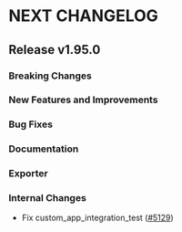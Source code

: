 # NEXT CHANGELOG

## Release v1.95.0

### Breaking Changes

### New Features and Improvements

### Bug Fixes

### Documentation

### Exporter

### Internal Changes

* Fix custom_app_integration_test ([#5129](https://github.com/databricks/terraform-provider-databricks/pull/5129))
